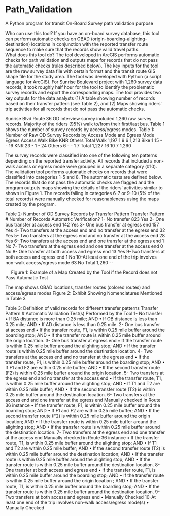 # Path_Validation
A Python program for transit On-Board Survey path validation purpose

Who can use this tool? If you have an on-board survey database, this tool can perform automatic checks on OBAD (origin-boarding-alighting-destination) locations in conjunction with the reported transfer route sequence to make sure that the records show valid travel paths.  
What does this tool do? The tool developed in ArcGIS performs automatic checks for path validation and outputs maps for records that do not pass the automatic checks (rules described below). The key inputs for the tool are the raw survey data file with certain format and the transit route GIS shape file for the study area. The tool was developed with Python (a script language for ArcGIS). For Sunrise Boulevard project with 1,260 survey data records, it took roughly half hour for the tool to identify the problematic survey records and export the corresponding maps. The tool provides two key outputs for the data analysts (1) A table showing number of records based on their transfer pattern (see Table 2), and (2) Maps showing riders’ trip activities for all records that do not pass the automatic checks. 

Sunrise Blvd Route 36 OD interview survey included 1,260 raw survey records. Majority of the riders (95%) walk to/from their first/last bus. Table 1 shows the number of survey records by access/egress modes. 
Table 1: Number of Raw OD Survey Records by Access Mode and Egress Mode
	Egress
Access	Walk	Bike	KNR	Others	Total
Walk	1,197	1	9	6	1,213
Bike	1	15	-	-	16
KNR	23	-	1	-	24
Others	6	-	-	1	7
Total	1,227	16	10	7	1,260

The survey records were classified into one of the following ten patterns depending on the reported transfer activity. All records that included a non-walk access or egress mode were grouped in a separate category (#10). The validation tool performs automatic checks on records that were classified into categories 1-5 and 8. The automatic tests are defined below. The records that do not pass the automatic checks are flagged and the program outputs maps showing the details of the riders’ activities similar to shown in Figure 1. The records falling in categories 6-7 or 9-10 (5% of the total records) were manually checked for reasonableness using the maps created by the program. 

Table 2: Number of OD Survey Records by Transfer Pattern 
Transfer Pattern #	Number of Records	Automatic Verification?
1- No transfer	823	Yes
2- One bus transfer at access end	142	Yes
3- One bus transfer at egress end	157	Yes
4- Two transfers at the access end and no transfer at the egress end	32	Yes
5- Two transfers at the egress end and no transfer at the access end	28	Yes
6- Two transfers at the access end and one transfer at the egress end	1	No
7- Two transfers at the egress end and one transfer at the access end	0	No
8- One transfer at both access and egress end	13	Yes
9-Two transfers at both access and egress end	1	No
10-At least one end of the trip involves non-walk access/egress mode	63	No
Total	1,260	--

 
Figure 1: Example of a Map Created by the Tool if the Record does not Pass Automatic Test
 
The map shows OBAD locations, transfer routes (colored routes) and access/egress modes
Figure 2: Exhibit Showing Nomenclatures Mentioned in Table 3




 
Table 3: Definition of valid records for different transfer patterns
Transfer Pattern #	Automatic Validation Test(s) Performed by the Tool
1- No transfer	•	If BA distance is more than 0.25 mile; AND
•	If OB distance is less than 0.25 mile; AND
•	If AD distance is less than 0.25 mile.
2- One bus transfer at access end	•	If the transfer route, F1, is within 0.25 mile buffer around the boarding stop; AND
•	If the transfer route is within 0.25 mile buffer around the origin location. 
3- One bus transfer at egress end	•	If the transfer route is within 0.25 mile buffer around the alighting stop; AND
•	If the transfer route is within 0.25 mile buffer around the destination location. 
4- Two transfers at the access end and no transfer at the egress end	•	If the transfer route, F1, is within 0.25 mile buffer around the boarding stop; AND
•	If F1 and F2 are within 0.25 mile buffer; AND
•	If the second transfer route (F2) is within 0.25 mile buffer around the origin location. 
5- Two transfers at the egress end and no transfer at the access end	•	If the transfer route, T1, is within 0.25 mile buffer around the alighting stop; AND
•	If T1 and T2 are within 0.25 mile buffer; AND
•	If the second transfer route (T2) is within 0.25 mile buffer around the destination location. 
6- Two transfers at the access end and one transfer at the egress end Manually checked in Route 36 instance	•	If the transfer route, F1, is within 0.25 mile buffer around the boarding stop; AND
•	If F1 and F2 are within 0.25 mile buffer; AND
•	If the second transfer route (F2) is within 0.25 mile buffer around the origin location; AND 
•	If the transfer route is within 0.25 mile buffer around the alighting stop; AND
•	If the transfer route is within 0.25 mile buffer around the destination location.
7- Two transfers at the egress end and one transfer at the access end Manually checked in Route 36 instance 	•	If the transfer route, T1, is within 0.25 mile buffer around the alighting stop; AND
•	If T1 and T2 are within 0.25 mile buffer; AND
•	If the second transfer route (T2) is within 0.25 mile buffer around the destination location; AND 
•	If the transfer route is within 0.25 mile buffer around the alighting stop; AND
•	If the transfer route is within 0.25 mile buffer around the destination location. 
8- One transfer at both access and egress end	•	If the transfer route, F1, is within 0.25 mile buffer around the boarding stop; AND
•	If the transfer route is within 0.25 mile buffer around the origin location ; AND
•	If the transfer route, T1, is within 0.25 mile buffer around the boarding stop; AND
•	If the transfer route is within 0.25 mile buffer around the destination location. 
9-Two transfers at both access and egress end 	•	Manually Checked
10-At least one end of the trip involves non-walk access/egress mode(s)	•	Manually Checked


